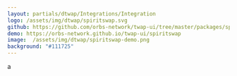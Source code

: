 ```yaml
---
layout: partials/dtwap/Integrations/Integration
logo: /assets/img/dtwap/spiritswap.svg
github: https://github.com/orbs-network/twap-ui/tree/master/packages/spiritswap
demo: https://orbs-network.github.io/twap-ui/spiritswap
image:  /assets/img/dtwap/spiritswap-demo.png
background: "#111725"
---
```

a